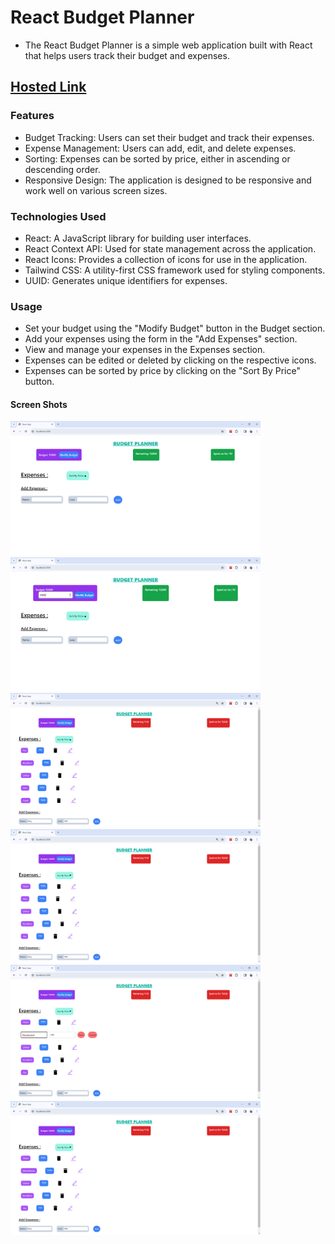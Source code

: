# React Budget Planner

  - The React Budget Planner is a simple web application built with React that helps users track their budget and expenses.

## [Hosted Link](https://budget-planner-taupe.vercel.app/)

### Features

  - Budget Tracking: Users can set their budget and track their expenses.
  - Expense Management: Users can add, edit, and delete expenses.
  - Sorting: Expenses can be sorted by price, either in ascending or descending order.
  - Responsive Design: The application is designed to be responsive and work well on various screen sizes.

### Technologies Used

   - React: A JavaScript library for building user interfaces.
   - React Context API: Used for state management across the application.
   - React Icons: Provides a collection of icons for use in the application.
   - Tailwind CSS: A utility-first CSS framework used for styling components.
   - UUID: Generates unique identifiers for expenses.

### Usage
   - Set your budget using the "Modify Budget" button in the Budget section.
   - Add your expenses using the form in the "Add Expenses" section.
   - View and manage your expenses in the Expenses section.
   - Expenses can be edited or deleted by clicking on the respective icons.
   - Expenses can be sorted by price by clicking on the "Sort By Price" button.

#### Screen Shots

 <img src="src/screenshots/1.png" alt="Screenshot 1" width="400"> <img src="src/screenshots/2.png" alt="Screenshot 2" width="400"><img src="src/screenshots/3.png" alt="Screenshot 3" width="400">
 <img src="src/screenshots/4.png" alt="Screenshot 4" width="400"> <img src="src/screenshots/5.png" alt="Screenshot 5" width="400"><img src="src/screenshots/6.png" alt="Screenshot 6" width="400">

